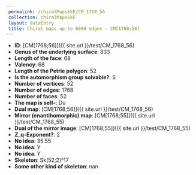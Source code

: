 ```yaml
--- 
 permalink: /chiralMaps6kE/CM_1768_56 
 collection: chiralMaps6kE
 layout: dataEntry
 title: Chiral maps up to 6000 edges - CM[1768;56]
---
```


- **ID**: [CM[1768;56]]({{ site.url }}/test/CM_1768_56)
- **Genus of the underlying surface**: 833
- **Length of the face**: 68
- **Valency**: 68
- **Length of the Petrie polygon**: 52
- **Is the automorphism group solvable?**: S
- **Number of vertices**: 52
- **Number of edges**: 1768
- **Number of faces**: 52
- **The map is self-**: Du
- **Dual map**: [CM[1768;56]]({{ site.url }}/test/CM_1768_56)
- **Mirror (enantihomorphic) map**: [CM[1768;55]]({{ site.url }}/test/CM_1768_55)
- **Dual of the mirror image**: [CM[1768;55]]({{ site.url }}/test/CM_1768_55)
- **Z_q-Exponent?**: 2
- **No idea**:  35:55
- **No idea**: Y
- **No idea**: Y
- **Skeleton**: Sk(52;2)^17
- **Some other kind of skeleton**: nan
